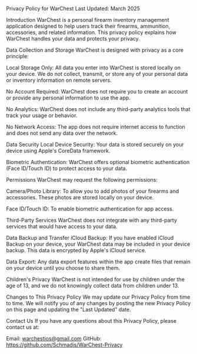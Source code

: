 Privacy Policy for WarChest
Last Updated: March 2025

Introduction
WarChest is a personal firearm inventory management application designed to help users track their firearms, ammunition, accessories, and related information. This privacy policy explains how WarChest handles your data and protects your privacy.

Data Collection and Storage
WarChest is designed with privacy as a core principle:

Local Storage Only: All data you enter into WarChest is stored locally on your device. We do not collect, transmit, or store any of your personal data or inventory information on remote servers.

No Account Required: WarChest does not require you to create an account or provide any personal information to use the app.

No Analytics: WarChest does not include any third-party analytics tools that track your usage or behavior.

No Network Access: The app does not require internet access to function and does not send any data over the network.

Data Security
Local Device Security: Your data is stored securely on your device using Apple's CoreData framework.

Biometric Authentication: WarChest offers optional biometric authentication (Face ID/Touch ID) to protect access to your data.

Permissions
WarChest may request the following permissions:

Camera/Photo Library: To allow you to add photos of your firearms and accessories. These photos are stored locally on your device.

Face ID/Touch ID: To enable biometric authentication for app access.

Third-Party Services
WarChest does not integrate with any third-party services that would have access to your data.

Data Backup and Transfer
iCloud Backup: If you have enabled iCloud Backup on your device, your WarChest data may be included in your device backup. This data is encrypted by Apple's iCloud service.

Data Export: Any data export features within the app create files that remain on your device until you choose to share them.

Children's Privacy
WarChest is not intended for use by children under the age of 13, and we do not knowingly collect data from children under 13.

Changes to This Privacy Policy
We may update our Privacy Policy from time to time. We will notify you of any changes by posting the new Privacy Policy on this page and updating the "Last Updated" date.

Contact Us
If you have any questions about this Privacy Policy, please contact us at:

Email: warchestios@gmail.com
GitHub: https://github.com/Schmadis/WarChest-Privacy
